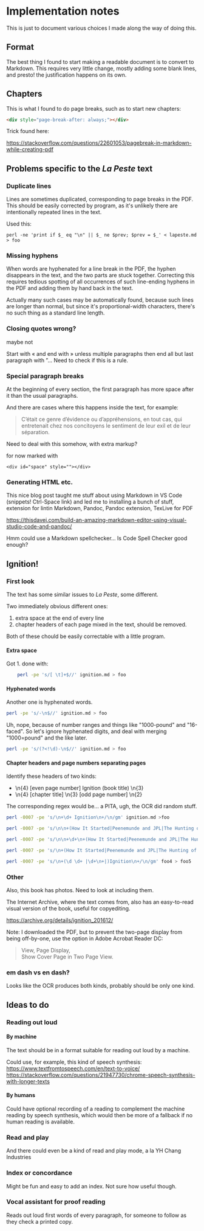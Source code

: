 # Implementation notes

This is just to document various choices I made along the way of doing this.

## Format

The best thing I found to start making a readable document is to convert to Markdown.
This requires very little change, mostly adding some blank lines, and presto! the justification happens on its own.

## Chapters

This is what I found to do page breaks, such as to start new chapters:

```html
<div style="page-break-after: always;"></div>
```

Trick found here:

https://stackoverflow.com/questions/22601053/pagebreak-in-markdown-while-creating-pdf

## Problems specific to the _La Peste_ text

### Duplicate lines

Lines are sometimes duplicated, corresponding to page breaks in the PDF. This should be easily corrected by program, as it's unlikely there are intentionally repeated lines in the text.

Used this:

    perl -ne 'print if $_ eq "\n" || $_ ne $prev; $prev = $_' < lapeste.md > foo 

### Missing hyphens

When words are hyphenated for a line break in the PDF, the hyphen disappears in the text, and the two parts are stuck together. Correcting this requires tedious spotting of all occurrences of such line-ending hyphens in the PDF and adding them by hand back in the text.

Actually many such cases may be automatically found, because such lines are longer than normal, but since it's proportional-width characters, there's no such thing as a standard line length.

### Closing quotes wrong?

maybe not

Start with « and end with » unless multiple paragraphs then end all but last paragraph with ”... Need to check if this is a rule.

### Special paragraph breaks

At the beginning of every section, the first paragraph has more space after it than the usual paragraphs.

And there are cases where this happens inside the text, for example:

> C’était ce genre d’évidence ou d’appréhensions, en
tout cas, qui entretenait chez nos concitoyens le sentiment
de leur exil et de leur séparation.

Need to deal with this somehow, with extra markup?

for now marked with

    <div id="space" style=""></div>

### Generating HTML etc.

This nice blog post taught me stuff about using Markdown in VS Code (snippets! Ctrl-Space link) and led me to installing a bunch of stuff, extension for lintin Markdown, Pandoc, Pandoc extension, TexLive for PDF

https://thisdavej.com/build-an-amazing-markdown-editor-using-visual-studio-code-and-pandoc/

Hmm could use a Markdown spellchecker... Is Code Spell Checker good enough?

## Ignition!

### First look

The text has some similar issues to _La Peste_, some different.

Two immediately obvious different ones:

1. extra space at the end of every line
2. chapter headers of each page mixed in the text, should be removed.

Both of these chould be easily correctable with a little program.

#### Extra space

Got 1. done with:

```bash
    perl -pe 's/[ \t]+$//' ignition.md > foo
```

#### Hyphenated words

Another one is hyphenated words.

```bash
perl -pe 's/-\n$//' ignition.md > foo
```

Uh, nope, because of number ranges and things like "1000-pound" and "16-faced".
So let's ignore hyphenated digits, and deal with merging "1000=pound" and the like later.

```bash
perl -pe 's/(?<!\d)-\n$//' ignition.md > foo
```

#### Chapter headers and page numbers separating pages

Identify these headers of two kinds:

* \n{4} [even page number] Ignition (book title) \n{3}
* \n{4} [chapter title] \n{3} [odd page number] \n{2}

The corresponding regex would be... a PITA, ugh, the OCR did random stuff.

```bash
perl -0007 -pe 's/\n+\d+ Ignition\n+/\n/gm' ignition.md >foo

perl -0007 -pe 's/\n\n+(How It Started|Peenemunde and JPL|The Hunting of the Hypergol . . .|. . . and Its Mate|Peroxide — Always a Bridesmaid|Halogens and Politics and Deep Space|Performance|Lox and Flox and Cryogenics in General|What Ivan Was Doing|“Exotics”|The Hopeful Monoprops|High Density and the Higher Foolishness|What Happens Next)\n+\d+\n+/\n/gm' foo > foo2

perl -0007 -pe 's/\n\n+\d+\n+(How It Started|Peenemunde and JPL|The Hunting of the Hypergol . . .|. . . and Its Mate|Peroxide — Always a Bridesmaid|Halogens and Politics and Deep Space|Performance|Lox and Flox and Cryogenics in General|What Ivan Was Doing|“Exotics”|The Hopeful Monoprops|High Density and the Higher Foolishness|What Happens Next)\n+/\n/gm' foo2 > foo3

perl -0007 -pe 's/\n+(How It Started|Peenemunde and JPL|The Hunting of the Hypergol|and Its Mate|Peroxide — Always a Bridesmaid|Halogens and Politics and Deep Space|Performance \d|Lox and Flox and Cryogenics in General|What Ivan Was Doing|“Exotics”|The Hopeful Monoprops|High Density and the Higher Foolishness|What Happens Next).*\n+/\n/gm' foo3 > foo4

perl -0007 -pe 's/\n+(\d \d+ |\d+\n+|)Ignition\n+/\n/gm' foo4 > foo5
```

### Other

Also, this book has photos. Need to look at including them.

The Internet Archive, where the text comes from, also has an easy-to-read visual version of the book, useful for copyediting.

https://archive.org/details/ignition_201612/

Note: I downloaded the PDF, but to prevent the two-page display from being off-by-one, use the option in Adobe Acrobat Reader DC: 

> View, Page Display,<br>
> Show Cover Page in Two Page View.

### em dash vs en dash?

Looks like the OCR produces both kinds, probably should be only one kind.

## Ideas to do

### Reading out loud

#### By machine

The text should be in a format suitable for reading out loud by a machine.

Could use, for example, this kind of speech synthesis:
https://www.textfromtospeech.com/en/text-to-voice/
https://stackoverflow.com/questions/21947730/chrome-speech-synthesis-with-longer-texts

#### By humans

Could have optional recording of a reading to complement the machine reading by speech synthesis, which would then be more of a fallback if no human reading is available.

### Read and play

And there could even be a kind of read and play mode, a la YH Chang Industries

### Index or concordance

Might be fun and easy to add an index. Not sure how useful though.

### Vocal assistant for proof reading

Reads out loud first words of every paragraph, for someone to follow as they check a printed copy.